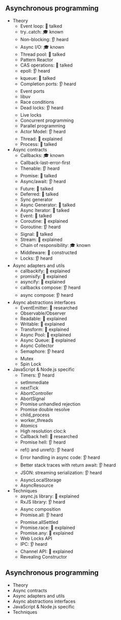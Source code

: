 ## Asynchronous programming

- Theory
  - Event loop: 📢 talked
  - try..catch: 🎓 known
  - Non-blocking: 👂 heard
  - Async I/O: 🎓 known
  - Thread pool: 📢 talked
  - Pattern Reactor
  - CAS operations: 📢 talked
  - epoll: 👂 heard
  - kqueue: 📢 talked
  - Completion ports: 👂 heard
  - Event ports
  - libuv
  - Race conditions
  - Dead locks: 👂 heard
  - Live locks
  - Concurrent programming
  - Parallel programming
  - Actor Model: 👂 heard
  - Thread: 🙋 explained
  - Process: 📢 talked
- Async contracts
  - Callbacks: 🎓 known
  - Callback-last-error-first
  - Thenable: 👂 heard
  - Promise: 📢 talked
  - Async/await: 👂 heard
  - Future: 📢 talked
  - Deferred: 📢 talked
  - Sync generator
  - Async Generator: 📢 talked
  - Async Iterator: 📢 talked
  - Event: 📢 talked
  - Coroutine: 🙋 explained
  - Goroutine: 👂 heard
  - Signal: 📢 talked
  - Stream: 🙋 explained
  - Chain of responsibility: 🎓 known
  - Middleware: 🚀 constructed
  - Locks: 👂 heard
- Async adapters and utils
  - callbackify: 🙋 explained
  - promisify: 🙋 explained
  - asyncify: 🙋 explained
  - callbacks compose: 👂 heard
  - async compose: 👂 heard
- Async abstractions interfaces
  - EventEmitter: 🔬 researched
  - Observable/Observer
  - Readable: 🙋 explained
  - Writable: 🙋 explained
  - Transform: 🙋 explained
  - Async Pool: 🙋 explained
  - Async Queue: 🙋 explained
  - Async Collector
  - Semaphore: 👂 heard
  - Mutex
  - Spin Lock
- JavaScript & Node.js specific
  - Timers: 👂 heard
  - setImmediate
  - nextTick
  - AbortController
  - AbortSignal
  - Promise unhandled rejection
  - Promise double resolve
  - child_process
  - worker_threads
  - Atomics
  - High resolution cloc:k
  - Callback hell: 🔬 researched
  - Promise hell: 👂 heard
  - ref() and unref(): 👂 heard
  - Error handling in async code: 👂 heard
  - Better stack traces with return await: 👂 heard
  - JSON: streaming serialization: 👂 heard
  - AsyncLocalStorage
  - AsyncResource
- Techniques
  - async.js library: 🙋 explained
  - RxJS library: 👂 heard
  - Async composition
  - Promise.all: 👂 heard
  - Promise.allSettled
  - Promise.race: 🙋 explained
  - Promise.any: 🙋 explained
  - Web Locks API
  - IPC: 👂 heard
  - Channel API: 🙋 explained
  - Revealing Constructor
## Asynchronous programming
- Theory
- Async contracts
- Async adapters and utils
- Async abstractions interfaces
- JavaScript & Node.js specific
- Techniques
